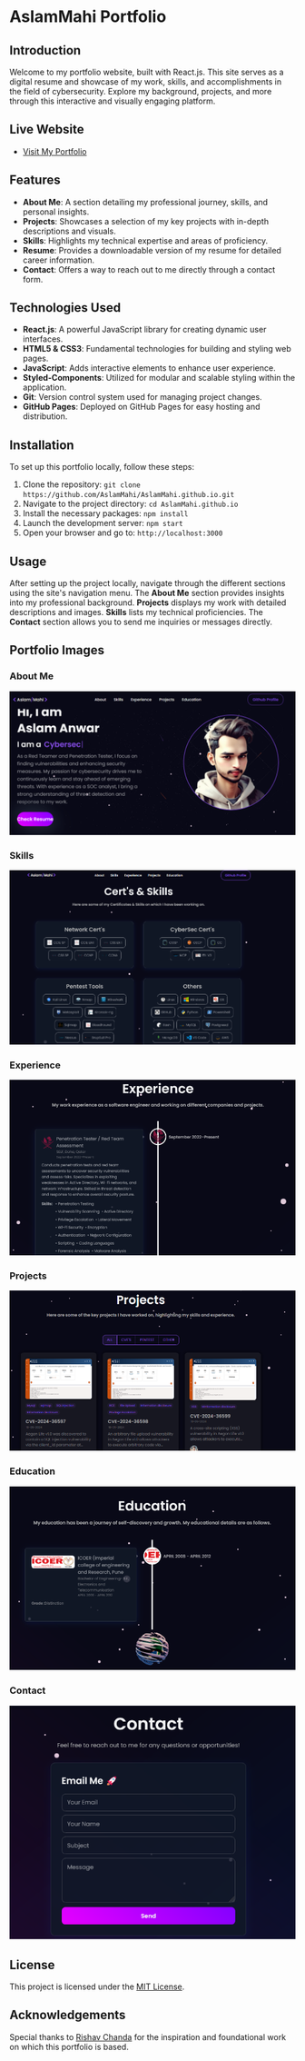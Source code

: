 # AslamMahi Portfolio

## Introduction
Welcome to my portfolio website, built with React.js. This site serves as a digital resume and showcase of my work, skills, and accomplishments in the field of cybersecurity. Explore my background, projects, and more through this interactive and visually engaging platform.

## Live Website
- [Visit My Portfolio](https://aslammahi.github.io/)

## Features
- **About Me**: A section detailing my professional journey, skills, and personal insights.
- **Projects**: Showcases a selection of my key projects with in-depth descriptions and visuals.
- **Skills**: Highlights my technical expertise and areas of proficiency.
- **Resume**: Provides a downloadable version of my resume for detailed career information.
- **Contact**: Offers a way to reach out to me directly through a contact form.

## Technologies Used
- **React.js**: A powerful JavaScript library for creating dynamic user interfaces.
- **HTML5 & CSS3**: Fundamental technologies for building and styling web pages.
- **JavaScript**: Adds interactive elements to enhance user experience.
- **Styled-Components**: Utilized for modular and scalable styling within the application.
- **Git**: Version control system used for managing project changes.
- **GitHub Pages**: Deployed on GitHub Pages for easy hosting and distribution.

## Installation
To set up this portfolio locally, follow these steps:

1. Clone the repository: `git clone https://github.com/AslamMahi/AslamMahi.github.io.git`
2. Navigate to the project directory: `cd AslamMahi.github.io`
3. Install the necessary packages: `npm install`
4. Launch the development server: `npm start`
5. Open your browser and go to: `http://localhost:3000`

## Usage
After setting up the project locally, navigate through the different sections using the site's navigation menu. The **About Me** section provides insights into my professional background. **Projects** displays my work with detailed descriptions and images. **Skills** lists my technical proficiencies. The **Contact** section allows you to send me inquiries or messages directly.

## Portfolio Images

### About Me
![About Me](public/aboutme.png)

### Skills
![Skills](public/skills.png)

### Experience
![Experience](public/exprince.png)

### Projects
![Projects](public/projects.png)

### Education
![Education](public/education.png)

### Contact
![Contact](public/conatct.png)

## License
This project is licensed under the [MIT License](LICENSE).

## Acknowledgements
Special thanks to [Rishav Chanda](https://github.com/rishavchanda) for the inspiration and foundational work on which this portfolio is based.
